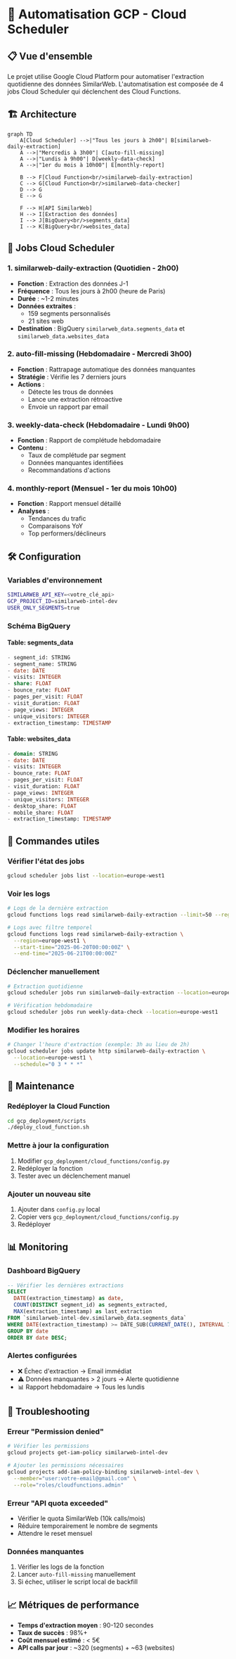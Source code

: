 # 🤖 Automatisation GCP - Cloud Scheduler

## 📋 Vue d'ensemble

Le projet utilise Google Cloud Platform pour automatiser l'extraction quotidienne des données SimilarWeb. L'automatisation est composée de 4 jobs Cloud Scheduler qui déclenchent des Cloud Functions.

## 🏗️ Architecture

```mermaid
graph TD
    A[Cloud Scheduler] -->|"Tous les jours à 2h00"| B[similarweb-daily-extraction]
    A -->|"Mercredis à 3h00"| C[auto-fill-missing]
    A -->|"Lundis à 9h00"| D[weekly-data-check]
    A -->|"1er du mois à 10h00"| E[monthly-report]
    
    B --> F[Cloud Function<br/>similarweb-daily-extraction]
    C --> G[Cloud Function<br/>similarweb-data-checker]
    D --> G
    E --> G
    
    F --> H[API SimilarWeb]
    H --> I[Extraction des données]
    I --> J[BigQuery<br/>segments_data]
    I --> K[BigQuery<br/>websites_data]
```

## 📅 Jobs Cloud Scheduler

### 1. **similarweb-daily-extraction** (Quotidien - 2h00)
- **Fonction** : Extraction des données J-1
- **Fréquence** : Tous les jours à 2h00 (heure de Paris)
- **Durée** : ~1-2 minutes
- **Données extraites** :
  - 159 segments personnalisés
  - 21 sites web
- **Destination** : BigQuery `similarweb_data.segments_data` et `similarweb_data.websites_data`

### 2. **auto-fill-missing** (Hebdomadaire - Mercredi 3h00)
- **Fonction** : Rattrapage automatique des données manquantes
- **Stratégie** : Vérifie les 7 derniers jours
- **Actions** :
  - Détecte les trous de données
  - Lance une extraction rétroactive
  - Envoie un rapport par email

### 3. **weekly-data-check** (Hebdomadaire - Lundi 9h00)
- **Fonction** : Rapport de complétude hebdomadaire
- **Contenu** :
  - Taux de complétude par segment
  - Données manquantes identifiées
  - Recommandations d'actions

### 4. **monthly-report** (Mensuel - 1er du mois 10h00)
- **Fonction** : Rapport mensuel détaillé
- **Analyses** :
  - Tendances du trafic
  - Comparaisons YoY
  - Top performers/déclineurs

## 🛠️ Configuration

### Variables d'environnement
```bash
SIMILARWEB_API_KEY=<votre_clé_api>
GCP_PROJECT_ID=similarweb-intel-dev
USER_ONLY_SEGMENTS=true
```

### Schéma BigQuery

#### Table: segments_data
```sql
- segment_id: STRING
- segment_name: STRING
- date: DATE
- visits: INTEGER
- share: FLOAT
- bounce_rate: FLOAT
- pages_per_visit: FLOAT
- visit_duration: FLOAT
- page_views: INTEGER
- unique_visitors: INTEGER
- extraction_timestamp: TIMESTAMP
```

#### Table: websites_data
```sql
- domain: STRING
- date: DATE
- visits: INTEGER
- bounce_rate: FLOAT
- pages_per_visit: FLOAT
- visit_duration: FLOAT
- page_views: INTEGER
- unique_visitors: INTEGER
- desktop_share: FLOAT
- mobile_share: FLOAT
- extraction_timestamp: TIMESTAMP
```

## 🚀 Commandes utiles

### Vérifier l'état des jobs
```bash
gcloud scheduler jobs list --location=europe-west1
```

### Voir les logs
```bash
# Logs de la dernière extraction
gcloud functions logs read similarweb-daily-extraction --limit=50 --region=europe-west1

# Logs avec filtre temporel
gcloud functions logs read similarweb-daily-extraction \
  --region=europe-west1 \
  --start-time="2025-06-20T00:00:00Z" \
  --end-time="2025-06-21T00:00:00Z"
```

### Déclencher manuellement
```bash
# Extraction quotidienne
gcloud scheduler jobs run similarweb-daily-extraction --location=europe-west1

# Vérification hebdomadaire
gcloud scheduler jobs run weekly-data-check --location=europe-west1
```

### Modifier les horaires
```bash
# Changer l'heure d'extraction (exemple: 3h au lieu de 2h)
gcloud scheduler jobs update http similarweb-daily-extraction \
  --location=europe-west1 \
  --schedule="0 3 * * *"
```

## 🔧 Maintenance

### Redéployer la Cloud Function
```bash
cd gcp_deployment/scripts
./deploy_cloud_function.sh
```

### Mettre à jour la configuration
1. Modifier `gcp_deployment/cloud_functions/config.py`
2. Redéployer la fonction
3. Tester avec un déclenchement manuel

### Ajouter un nouveau site
1. Ajouter dans `config.py` local
2. Copier vers `gcp_deployment/cloud_functions/config.py`
3. Redéployer

## 📊 Monitoring

### Dashboard BigQuery
```sql
-- Vérifier les dernières extractions
SELECT 
  DATE(extraction_timestamp) as date,
  COUNT(DISTINCT segment_id) as segments_extracted,
  MAX(extraction_timestamp) as last_extraction
FROM `similarweb-intel-dev.similarweb_data.segments_data`
WHERE DATE(extraction_timestamp) >= DATE_SUB(CURRENT_DATE(), INTERVAL 7 DAY)
GROUP BY date
ORDER BY date DESC;
```

### Alertes configurées
- ❌ Échec d'extraction → Email immédiat
- ⚠️ Données manquantes > 2 jours → Alerte quotidienne
- 📊 Rapport hebdomadaire → Tous les lundis

## 🚨 Troubleshooting

### Erreur "Permission denied"
```bash
# Vérifier les permissions
gcloud projects get-iam-policy similarweb-intel-dev

# Ajouter les permissions nécessaires
gcloud projects add-iam-policy-binding similarweb-intel-dev \
  --member="user:votre-email@gmail.com" \
  --role="roles/cloudfunctions.admin"
```

### Erreur "API quota exceeded"
- Vérifier le quota SimilarWeb (10k calls/mois)
- Réduire temporairement le nombre de segments
- Attendre le reset mensuel

### Données manquantes
1. Vérifier les logs de la fonction
2. Lancer `auto-fill-missing` manuellement
3. Si échec, utiliser le script local de backfill

## 📈 Métriques de performance

- **Temps d'extraction moyen** : 90-120 secondes
- **Taux de succès** : 98%+
- **Coût mensuel estimé** : < 5€
- **API calls par jour** : ~320 (segments) + ~63 (websites) 
